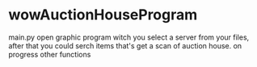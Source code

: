# wowAuctionHouseProgram
main.py open graphic program witch you select a server from your files, after that you could serch items that's get a scan of auction house. 
on progress other functions
